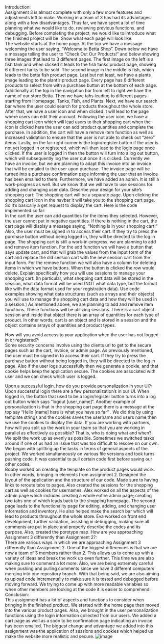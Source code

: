 
Introduction: <BR>
Assignment 3 is almost complete with only a few more features and adjustments left to make. Working in a team of 3 has had its advantages along with a few disadvantages. 
Thus far, we have spent a lot of time planning what we would like to do, reviewing previous functions, and debugging. Before completing the project, we would like to introduce what the finished project will be.
Show what each page will look like: <BR>
The website starts at the home page. At the top we have a message welcoming the user saying, “Welcome to Betta Shop”. Down below we have a message telling the user to “Check Out Our Products!” and below showing three images that lead to 3 different pages. The first image on the left is a fish tank and when clicked it leads to the fish tanks product page, showing 6 different tanks to be sold. The second image in the middle is fish, which leads to the betta fish product page. Last but not least, we have a plants image leading to the plant’s product page. Every page has 6 different products to select from with a purchase button at the bottom of each page. 
Additionally at the top in the navigation bar from left to right we have the name of our store Betta. Then we have tabs leading to different pages starting from Homepage, Tanks, Fish, and Plants. Next, we have our search bar where the user could search for products throughout the whole store. After that, we have a user icon and when clicked it will lead to the page where users can edit their account. Following the user icon, we have a shopping cart icon which will lead users to their shopping cart when the icon is clicked here the user can add product quantities and complete the purchase. In addition, the cart will have a remove item function as well as increased validation to ensure that the user is not able to check out “zero” items. 
Lastly, on the far-right corner is the login/register button if the user is not yet logged in or registered, which will then lead to the login page once clicked. If the user is logged in then the button will turn into a log out button, which will subsequently log the user out once it is clicked. 
Currently we have an invoice, but we are planning to adapt this invoice into an invoice that will be emailed to the user upon purchase. The invoice page will be turned into a purchase confirmation page informing the user that an invoice has been emailed to them.
Furthermore, we have added an admin. It is still a work-progress as well. But we know that we will have to use sessions for adding and changing user data. 
Describe your design for your site’s shopping cart: 
The shopping cart will be a separate page. Upon clicking the shopping cart icon in the navbar it will take you to the shopping cart page. So it’s basically a get request to display the cart. Here is the code implemented so far:  
In the cart the user can add quantities for the items they selected. However, the user cannot put in negative quantities. If there is nothing in the cart, the cart page will display a message saying, “Nothing is in your shopping cart!”
Also, the user must be signed in to access their cart. If they try to press the purchase button without being logged in, they will be directed to the log in page. 
The shopping cart is still a work-in-progress, we are planning to add and remove item function. For the add function we will have a button that says update cart, and that will grab the values from the input form of the cart and replace the old session cart with the new session cart from the input form. For the remove function we will also have a column for deleting items in which we have buttons. When the button is clicked the row would delete.
Explain specifically how you will use sessions to manage your shopping cart: (In particular, what shopping cart data will be stored in the session, what data format will be used (NOT what data type, but the format like with the data format used for your registration data). Use code examples showing what data structures (such as arrays and their objects) you will use to manage the shopping cart data and how they will be used in a session.)
 As mentioned above, we are planning to add and remove item functions. These functions will be utilizing sessions. 
There is a cart object session and inside that object there is an array of quantities for each type of product. In other words, cart is an object and is stored in a session and the object contains arrays of quantities and product types.
 
How will you avoid access to your application when the user has not logged in or registered?: <BR>
Some security concerns involve using the clients url to get to the secure pages such as the cart, invoice, or admin page. As previously mentioned, the user must be signed in to access their cart. If they try to press the purchase button without being logged in, they will be directed to the log in page. Also if the user logs successfully then we generate a cookie, and that cookie helps keep the application secure. The cookies are associated with user and we can check which user is logged. 

Upon a successful login, how do you provide personalization in your UI?:<BR>
Upon successful login there are a few personalization’s in our UI. When logged in, the button that used to be a login/register button turns into a log out button which says “logout [user_name]”. Another example of personalization is that in the shopping cart page there is a message at the top say “Hello [name] here is what you have so far” .
We did this by using template strings and the cookies saves the username and users name then we use the cookies to display the data. 
If you are working with partners, how will you split up the work in your team so that you are working in parallel as effectively as possible? That is, who is doing what and when?: <BR>
We split the work up as evenly as possible. Sometimes we switched tasks around if one of us had an issue that was too difficult to resolve on our own. We began with splitting up the tasks in terms of general aspects of the project. We worked simultaneously on various file versions and took turns pushing code. It was essential to pull certain code first before saving our other codes.  
Bobby worked on creating the template so the product pages would work. In other words, bringing in elements from assignment 2. Designed the layout of the application and the structure of our code. Made sure to having links to reroute tabs to pages. Also created the sessions for the shopping cart as well as cookies for usernames. 
Alex worked on all the aspects of the admin page which includes creating a whole entire admin page; creating two tabs one of which leads back to the shopping homepage. The second page leads to the functionality page for editing, adding, and changing user information and inventory.  He also helped make the search bar which will lead to products throughout the whole store.
Eva worked on front end development, further validation, assisting in debugging, making sure all comments are put in place and properly describe the codes and its purpose. Also, created the porotype map. 
How are you approaching Assignment 3 differently than Assignment 2?:<BR>
There are various ways in which we are approaching Assignment 3 differently than Assignment 2. One of the biggest differences is that we are now a team of 3 members rather than 2. This allows us to come up with a variety of ideas and break the work up even further. This time we are also making sure to comment a lot more. Also, we are being extremely careful when pushing and pulling comments since we have 3 different computers merging into one repository branch. With that being said, we are also aiming to upload code incrementally to make sure it is tested and debugged before moving forward. We trying to come up with more readable variables so when other members are looking at the code it is easier to comprehend. 
Conclusion:<BR>
This assignment has a lot of aspects and functions to consider when bringing in the finished product. We started with the home page then moved into the various product pages. Also, we brought in the user personalization functions using the login information collected from our users. We added a cart page as well as a soon to be confirmation page indicating an invoice has been emailed. The biggest change and advantage we added into this assignment was the application of sessions and cookies which helped us make the website more realistic and secure. 
![image](https://user-images.githubusercontent.com/89216883/204743034-232a0e44-4489-4f67-bab2-6d0c8486c2f9.png)

